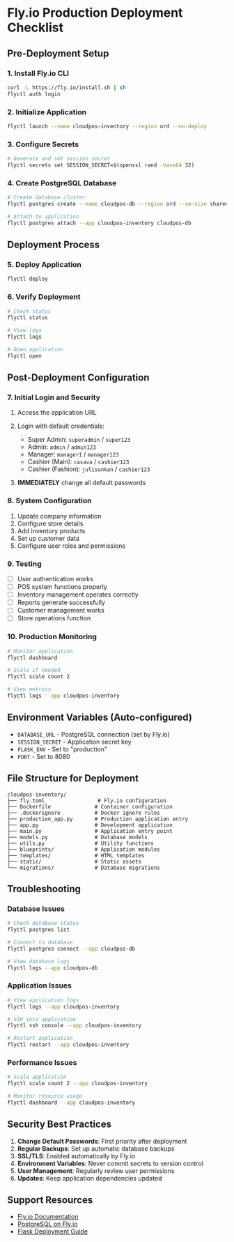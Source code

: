 # Fly.io Production Deployment Checklist

## Pre-Deployment Setup

### 1. Install Fly.io CLI
```bash
curl -L https://fly.io/install.sh | sh
flyctl auth login
```

### 2. Initialize Application
```bash
flyctl launch --name cloudpos-inventory --region ord --no-deploy
```

### 3. Configure Secrets
```bash
# Generate and set session secret
flyctl secrets set SESSION_SECRET=$(openssl rand -base64 32)
```

### 4. Create PostgreSQL Database
```bash
# Create database cluster
flyctl postgres create --name cloudpos-db --region ord --vm-size shared-cpu-1x

# Attach to application
flyctl postgres attach --app cloudpos-inventory cloudpos-db
```

## Deployment Process

### 5. Deploy Application
```bash
flyctl deploy
```

### 6. Verify Deployment
```bash
# Check status
flyctl status

# View logs
flyctl logs

# Open application
flyctl open
```

## Post-Deployment Configuration

### 7. Initial Login and Security
1. Access the application URL
2. Login with default credentials:
   - Super Admin: `superadmin` / `super123`
   - Admin: `admin` / `admin123`
   - Manager: `manager1` / `manager123`
   - Cashier (Main): `casava` / `cashier123`
   - Cashier (Fashion): `julisunkan` / `cashier123`

3. **IMMEDIATELY** change all default passwords

### 8. System Configuration
1. Update company information
2. Configure store details
3. Add inventory products
4. Set up customer data
5. Configure user roles and permissions

### 9. Testing
- [ ] User authentication works
- [ ] POS system functions properly
- [ ] Inventory management operates correctly
- [ ] Reports generate successfully
- [ ] Customer management works
- [ ] Store operations function

### 10. Production Monitoring
```bash
# Monitor application
flyctl dashboard

# Scale if needed
flyctl scale count 2

# View metrics
flyctl logs --app cloudpos-inventory
```

## Environment Variables (Auto-configured)

- `DATABASE_URL` - PostgreSQL connection (set by Fly.io)
- `SESSION_SECRET` - Application secret key
- `FLASK_ENV` - Set to "production"
- `PORT` - Set to 8080

## File Structure for Deployment

```
cloudpos-inventory/
├── fly.toml                 # Fly.io configuration
├── Dockerfile              # Container configuration
├── .dockerignore           # Docker ignore rules
├── production_app.py       # Production application entry
├── app.py                  # Development application
├── main.py                 # Application entry point
├── models.py               # Database models
├── utils.py                # Utility functions
├── blueprints/             # Application modules
├── templates/              # HTML templates
├── static/                 # Static assets
└── migrations/             # Database migrations
```

## Troubleshooting

### Database Issues
```bash
# Check database status
flyctl postgres list

# Connect to database
flyctl postgres connect --app cloudpos-db

# View database logs
flyctl logs --app cloudpos-db
```

### Application Issues
```bash
# View application logs
flyctl logs --app cloudpos-inventory

# SSH into application
flyctl ssh console --app cloudpos-inventory

# Restart application
flyctl restart --app cloudpos-inventory
```

### Performance Issues
```bash
# Scale application
flyctl scale count 2 --app cloudpos-inventory

# Monitor resource usage
flyctl dashboard --app cloudpos-inventory
```

## Security Best Practices

1. **Change Default Passwords**: First priority after deployment
2. **Regular Backups**: Set up automatic database backups
3. **SSL/TLS**: Enabled automatically by Fly.io
4. **Environment Variables**: Never commit secrets to version control
5. **User Management**: Regularly review user permissions
6. **Updates**: Keep application dependencies updated

## Support Resources

- [Fly.io Documentation](https://fly.io/docs/)
- [PostgreSQL on Fly.io](https://fly.io/docs/postgres/)
- [Flask Deployment Guide](https://flask.palletsprojects.com/en/2.3.x/deploying/)